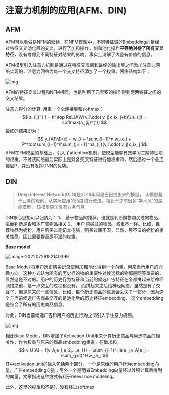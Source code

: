# 注意力机制的应用(AFM、DIN)



## AFM

AFM可以看做是NFM的延续，在NFM模型中，不同特征域的Embedding向量经过特征交叉池化层的交叉，进行了加和操作，加和池化操作**平等地对待了所有交叉特征**，没有考虑到不同特征对结果的影响，事实上消解了大量有价值的信息。



AFM模型引入注意力机制是通过在特征交叉层和最终的输出层之间添加注意力网络实现的，注意力网络为每一个交叉特征添加了一个权重。网络结构如下：

![img](https://blog-1252832257.cos.ap-shanghai.myqcloud.com/25334281-3243ae2ad9a399e6.png)

AFM的特征交叉过程和NFM相同，也是利用了元素积的操作得到两两特征之间的交叉结果。

注意力得分的计算, 用来一个全连接层和softmax：
$$
a_{ij}^{'} = h^\top ReLU(W(v_i\cdot v_j)x_ix_j+b)\\
a_{ij} = softmax(a_{ij}^{'})
$$
最终的结果即为：
$$
y_{AFM}(x) = w_0 + \sum_{i=1}^n w_ix_i + P^\top\sum_{i=1}^n\sum_{j=i+1}^na_{ij}(v_i\cdot v_j)x_ix_j
$$
AFM在FM模型的基础上，引入了attention机制，使模型能够有效学习二阶特征项的权重。不过该网络最后实际上是对各交叉特征进行加权求和，然后通过一个全连接层P，并没有发挥DNN的优势。

## DIN

> Deep Interest Network(DIIN)是2018年阿里巴巴提出来的模型， 该模型基于业务的观察，从实际应用的角度进行改进，相比于之前很多“学术风”的深度模型， 该模型更加具有业务气息

DIN核心思想可以归纳为：
1、 基于物品的推荐，也就是判断购物购买过的物品，进而判断是否和本广告物品相关
2、 用户购买过的物品，权重不一样。比如，推荐物品为奶粉，用户购买过笔记本电脑，购买过尿不湿，显然，尿不湿的奶粉的相关性高。因此需要提高尿不湿的权重。

**Base model**



![image-20220729152140399](https://blog-1252832257.cos.ap-shanghai.myqcloud.com/image-20220729152140399.png)

Base Model 将用户历史购买记录使用加和池化得到一个向量，用来表示用户的兴趣方向。这种方式认为所有的历史标的物的重要性对候选标的物都是同等重要的，显然这是不对的。用户的历史行为特征和当前的候选广告特征在全都拼起来给神经网络之前，是一点交互的过程都没有， 而拼起来之后给神经网络，虽然是有了交互了，但是原来的一些信息，比如，每个历史商品的信息会丢失了一部分，因为这个与当前候选广告商品交互的是池化后的历史特征embedding， 这个embedding是综合了所有的历史商品信息。

对此，DIN当前候选广告和用户的历史行为之间引入了注意力机制。



![img](https://blog-1252832257.cos.ap-shanghai.myqcloud.com/20210118220015871.png)

相比Base Model，DIN增加了Activation Unit用来计算历史商品与候选商品的相关性，作为权重与原来的商品embedding相乘，在做求和。
$$
v_U(A) = f(v_A,e_1,e_2,...,e_H) = \sum_{j=1}^Ha(e_j,v_A)e_j = \sum_{j=1}^Hw_je_j
$$
其中activation unit的输入包括两个部分，一个是原始的用户行为embedding向量、广告embedding向量；另外一个是两者Embedding向量经过外积计算后得到的向量，文章指出这种方式有利于relevance modeling。

此外，这里的权重和不是1，没有经过softmax